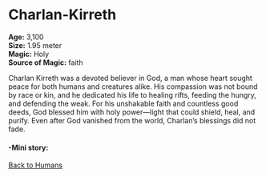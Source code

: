 # Charlan-Kirreth

**Age:** 3,100  
**Size:** 1.95 meter   
**Magic:** Holy  
**Source of Magic:** faith

Charlan Kirreth was a devoted believer in God, a man whose heart sought peace for both humans and creatures alike. His compassion was not bound by race or kin, and he dedicated his life to healing rifts, feeding the hungry, and defending the weak. For his unshakable faith and countless good deeds, God blessed him with holy power—light that could shield, heal, and purify. Even after God vanished from the world, Charlan’s blessings did not fade.

#### -Mini story: 
[Back to Humans](../human.md)
